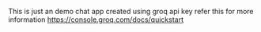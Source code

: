 This is just an demo chat app created using groq api key 
refer this for more information https://console.groq.com/docs/quickstart
